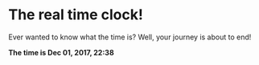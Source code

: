 # The real time clock!

Ever wanted to know what the time is? Well, your journey is about to end!

**The time is Dec 01, 2017, 22:38**